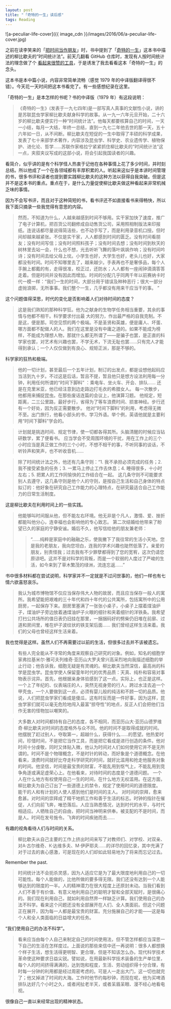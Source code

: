 ```yaml
---
layout: post
title: "「奇特的一生」读后感"
tags: Reading
---
```


![a-peculiar-life-cover]({{ image_cdn }}/images/2016/06/a-peculiar-life-cover.jpg)

之前在读李笑来的「[把时间当作朋友][1]」时，书中提到了「[奇特的一生][2]」这本书中描述的柳比歇夫的“时间统计法”。前天几翻看 GitHub 仓库时，发现有人按时间统计法的理念做了个 [看起来很赞的工具][3]，于是诱发了我去看看这本「奇特的一生」的念头。

这本书是本中篇小说，内容非常简单流畅（感觉 1979 年的中译版翻译得很不错）。今天花一天时间把这本书看完了。有一些感想纪录在这里。

<!--more-->

「奇特的一生」是本怎样的书呢？书的中译版（1979 年）有这段说明：

> 《奇特的一生》(发表于一九七四年)是一部写真人真事的文献性小说，讲的是苏联昆虫学家柳比歇夫献身科学的故事。从一九一六年元旦开始，二十六岁的柳比歇夫便实行一种“时间统计法”。他每天都要核算自己的时间，一天一小结，每月一大结，年终一总结，直到一九七二年他去世的那一天，五十六年如一日，从不间断。柳比歇夫在短促的一生中取得了丰硕的科学成果，发表了七十来部学术著作，内容涉及昆虫学、科学史、农业遗传学、植物保护、进化论、哲学……苏联作家格拉宁紧紧抓住柳比歇夫的“时间统计法”这一点，夹叙夹议写成的这部小说，将会引起我国读者的兴趣。

看简介，似乎讲的是有个科学怪人热衷于记他在各种事情上花了多少时间，并时刻总结。所以他成了一个在各领域都有丰厚积累的人。听起来这似乎是本讲时间管理的书，很多书评和读者也提到要实践柳比歇夫的这种方法以获得自我突破。但是这并不是这本书的重点。重点在于，是什么力量促使柳比歇夫做这种看起来非常机械乏味的事情。

因为不会写书评，而且对于这种简短的书，看书评还不如直接看书来得畅快，所以我下面只摘录一些我觉得有意思的内容。

> 然而，不知道为什么，人越来越感到时间不够用。实干家加快了速度，推广了电子计算机，把百货公司翻修成自动售货公司，采用照相制版法来印报纸。连说话都尽量说得简洁些，也不动手写了，而是利用录音机口授。但时间却越来越紧张。不仅是实干家，人人都感到时间的匮乏。没有时间看朋友；没有时间写信；没有时间照料孩子；没有时间去想；没有时间到秋天的树林里去站一会，什么也不想，光去听听飞舞的落叶飒飒作响；没有时间吟诗；没有时间去给父母上坟。小学生也好，大学生也好，老头儿也好，大家都没有时间。时间不知哪里去了，越来越少。手表再也不是奢侈品，每个人手腕上都戴的有，走得很准，校正过，还防水；人人都有一座闹钟滴滴答答走着。但是时间并没有因此而增加。时间的分配几乎同两千年以前赛纳卡时代一模一样：“我们一生的时间，大部分用于错误及种种恶行；很大一部分虚抛浪掷，无所事事。我们整个一生，几乎都没有用来干应当干的事。
 ”

这个问题值得深思，时代的变化是否影响着人们对待时间的态度？

> 这是我们熟知的那种科学狂。他为之献身的生物学任务相当重要，其余的事情与他都不相干。科学要求付出最
大的努力，作出最严格的自我克制。不是这，便是那。司空见惯的两个极端。不是圣贤和英雄，便是庸人、坏蛋、哪方面都不配做人的人。我们在这里是没有中庸之道的。如果不能成为榜样，不能成为理想人物，那就什么都无所谓了——是骗子也罢，是正直的科学家也罢，对艺术有兴趣也罢，不学无术，下流无耻也罢……只有完人才能得到承认；一个人仅仅做到有良心、规矩正派，那是不够的。

科学家的狂热和极端。

> 他的一切计划，甚至最后一个五年计划，制订的出发点，都是设想他起码应当活到九十岁。不过这是后话，暂且不提，暂且他只是想方设法利用每一分钟，利用任何所谓的“时间下脚料” ：乘电车、坐火车、开会、排队......
> 还是在克里米亚，他已经注意到边走路边打毛衣的希腊女人。
> 每一次散步，他都用来捕捉昆虫。在那些废话连篇的会议上，他演算习题。
> 他规定，短距离，二三公里路，最好步行，省得为了等车浪费时间、损害神经。步行还有一个好处，因为反正需要散步。
> 他对“时间下脚料”的利用，考虑得无微不至。出门旅行，他看小部头的书，学习外语。举个例，英语他就是主要利用“时间下脚料”学会的。

> 计划就是挑选时间、规定节律，使一切都各得其所。头脑清醒的时候应当钻研数学，累了便看书。
> 应当学会不受周围环境的干扰，用在工作上的三个小时应当是真正做工作的三个小时，不想不相干的事，不听同事的谈话，不听铃声和笑声，也不听收音机......

> 除了时间统计法之外，他还有几条守则：“1. 我不承担必须完成的任务；2. 我不接受紧急的任务；3. 一累马上停止工作去休息；4. 睡得很多，十小时左右；5. 把累人的工作同愉快的工作结合在一起。
> 这几条守则不可能要求别人去遵守，这几条守则是他个人的守则，是按自己生活和自己身体的特点拟订的：他好象在研究自己工作能力的心理特点，在研究最适合自己工作能力的日常生活制度。

这是柳比歇夫在利用时间上的一些实践。

> 他能够叫时间服从他，但不能左右环境。他无非是个凡人，激情、爱、挫折都能叫他分心，连幸福也会影响他的专心致志。
> 第二次结婚给他带来了盼望已久的家庭的宁静安谧。婚后不久，他写信给他的朋友兼老师：
>> “……纯粹是家庭中的融融之乐，使我撇下了我往常的生活小天地。您是我的老朋友，我向您坦白，连我的学术兴趣也陡然低落了。亲爱的朋友，别责怪我；过去我有不少罪孽都得到了您的宽宥，这次仍请您原谅吧。这并不是对科学的背叛，而是一个软弱的人度过了严峻的生活，如今来到了草木繁茂的绿洲，流连忘返……”

书中很多材料都在尝试说明，科学家并不一定就是不过问世事的，他们一样也有七情六欲喜怒哀乐。

> 我认为城市博物馆不仅应当保存伟大人物的故居，而且应当保存一般人的寓所。我希望能把艰难的三十年代和四十年代的公共寓所，包括寓所中的公用厨房，一起保存下来。厨房里塞满了一张张小桌子，小桌子上摆着煤油炉子，煤油炉子旁边放着通煤油炉子火眼的细针和夹着细针的洋铁条。我希望打扫公共场所的值日表仍旧挂在那里，一捆捆码好的劈柴仍旧堆在前廓、过道和房间里，堆在炉子波纹状的铁支架后面……
> 我们曾经这样生活来着。我们的父母也曾经这样生活来着。

我也觉得是这样。虽然人们不再需要过以前的生活，但很多过去并不该被遗忘。

> 有些人完全能从不寻常的角度来观察自己研究的对象。例如，知名的细胞学家弗拉基米尔·雅可夫列维奇·亚历山大罗夫曾兴高采烈地向我描述细胞的举止行动；他告诉我，细胞无疑是有灵魂的。柳比歇夫当然深信，最高尚的科学是昆虫学。昆虫学使人保留童年时代的优秀品质：天真、纯朴和容易对事物表示诧异。首先，他根据亲身体验感到了这一点。实际上，也正是这样。一个上了年纪的、仪表端庄的人，突然无视身旁的行人，跨过水洼去追一个甲壳虫，一个人要做到这一点，必须有婴儿般的纯洁和不顾一切的品质。他说，人们把昆虫学家们看成是傻瓜，这有时反而是一件好事，因为这样，昆虫学家们就可以毫无危险地闯入最富“掠夺性”的地点，反正人们会把他们当作无害的怪物加以嘲笑的。

> 大多数人对时间都持有自己的态度，各不相同，而亚历山大·亚历山德罗维奇·柳比歇夫对时间的态度格外与众不同。他的时间不是取得成就的时间。他摆脱了赶过别人，夺取第一，超越什么，获得什么……的愿望。他热爱时间，珍惜时间，不是把它当作工具，而是把它看成是进行创造的条件。他对时间十分虔敬，同时又体贴入微，他认为时间对人们如何使用它并不是无所谓的。时间不是个物理概念，不是时针的转动，而好象是个道德概念。在他看来，浪费时间就好比夺走科学研究的时间，就好比滥用和抢走他服务对象的时间。他坚信，时间是最宝贵的财富，不能乱用到怄气上，不能乱用到竞争角逐或满足虚荣心上。在他看来，对待时间的态度是个道德问题。
> 一个人在什么地方有权使用自己一生的时间，在什么地方无权滥用。在这方面，柳比歇夫为自己订出了一些道德上的禁令，规定了使用时间的道德限度。
> 能干的人和有计划的人使人感到他们是时间的主人。
> 对时间的崇拜，愈来愈甚。对时间的崇拜成了精干地抓工作和善于生活的标志。时钟的指针在催促，人们向前飞奔，唯恐落后。人应当熟悉情况，达到时代的水平，与时代相适应。人牺牲自己的自由，把时间当神明来供奉。被支配的不是时间，而是人。时间在发号施令。飞奔的时间疾驰而去……

有趣的视角看待人们与时间的关系。

> 柳比歇夫从自己主要的工作上挤出时间来写了对教师们、对学校、对双亲、对А·古尔维奇、К·达维多夫、М·伊萨耶夫……的详尽的回忆录，其中充满了对于过去的衷心感激，可是现在的人们却如此轻易地为了将来而忘记过去。

Remember the past.

> 时间统计法不会扼杀灵感，因为人适应它是为了最大限度地利用自己的一切可能性。每个人能做的，比他所做的要多得无限。我们还没有达到一个人能够达到的限度的一半。人的精神潜力在很大程度上还原封未动。当我们看到人们不善于有价值、有意义地利用自己的聪明才智和全部天赋时，是很痛心的。我们现在利用自己，就如利用自然界一样缺乏计算。我们使用自己的办法不科学。看来这个问题还没有全部展开在人们、全人类面前。但这个问题正在展开，因为每一人都是最宝贵的财富。充分施展自己的才能——这是每个人和全人类面临的日益增大的任务。

“我们使用自己的办法不科学”。

> 看来应当由每个人自己来制定自己的时间使用法，但不管怎样都应当深思一下自己的生活在怎样度过。上面说的那些来信中还一再说明：很多人都想换个样子生活，想生活得更明智、更合理，但是不知该怎么办。现代科学技术革命使这种要求日益尖锐。譬如说，在用最新科学技术装备的生产单位里，每个人的时间挤得满满的，达到饱和程度，生活、劳动组织得十分合理，有时每一分钟的利用都是经过周密考虑的。可是人一走出大门，这一切也就完了；他又掉进了时间的大海。工作时他节约每秒钟，而现在呢，他为买啤酒排队达好几个小时之久，或者闲扯老半天，或者呆眉呆眼、漫不经心地看电视。

很像自己一直以来经常出现的精神状态。

[1]: https://book.douban.com/subject/3609132/
[2]: https://book.douban.com/subject/2212128/
[3]: https://github.com/zhangmhao/Life-Time-Tracker
